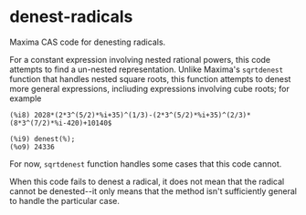# denest-radicals
 Maxima CAS code for denesting radicals. 
 
 For a constant expression involving nested rational powers, this code attempts to find a un-nested representation. Unlike Maxima's `sqrtdenest` function that handles nested square roots, this function attempts to denest more general expressions, incliuding expressions involving cube roots; for example
 ~~~
(%i8) 2028*(2*3^(5/2)*%i+35)^(1/3)-(2*3^(5/2)*%i+35)^(2/3)*(8*3^(7/2)*%i-420)+10140$

(%i9) denest(%);
(%o9) 24336
 ~~~
 
 For now, `sqrtdenest` function handles some cases that this code cannot.

 When this code fails to denest a radical, it does not mean that the radical cannot be denested--it only means that the method isn't sufficiently general to handle the particular case.
